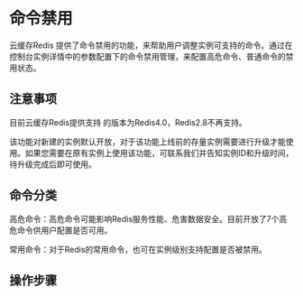 # 命令禁用

云缓存Redis 提供了命令禁用的功能，来帮助用户调整实例可支持的命令。通过在控制台实例详情中的参数配置下的命令禁用管理，来配置高危命令、普通命令的禁用状态。

## 注意事项

目前云缓存Redis提供支持 的版本为Redis4.0，Redis2.8不再支持。

该功能对新建的实例默认开放，对于该功能上线前的存量实例需要进行升级才能使用。如果您需要在原有实例上使用该功能，可联系我们并告知实例ID和升级时间，待升级完成后即可使用。


## 命令分类

高危命令：高危命令可能影响Redis服务性能、危害数据安全。目前开放了7个高危命令供用户配置是否可用。

常用命令：对于Redis的常用命令，也可在实例级别支持配置是否被禁用。

## 操作步骤

